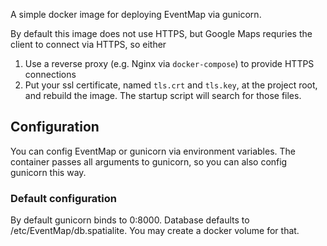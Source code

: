 A simple docker image for deploying EventMap via gunicorn.

By default this image does not use HTTPS, but Google Maps requries the client to connect via HTTPS, so either
  1. Use a reverse proxy (e.g. Nginx via `docker-compose`) to provide HTTPS connections
  2. Put your ssl certificate, named `tls.crt` and `tls.key`, at the project root, and rebuild the image.
     The startup script will search for those files.


## Configuration

You can config EventMap or gunicorn via environment variables.
The container passes all arguments to gunicorn, so you can also config gunicorn this way.


### Default configuration
By default gunicorn binds to 0:8000.
Database defaults to /etc/EventMap/db.spatialite. You may create a docker volume for that.
